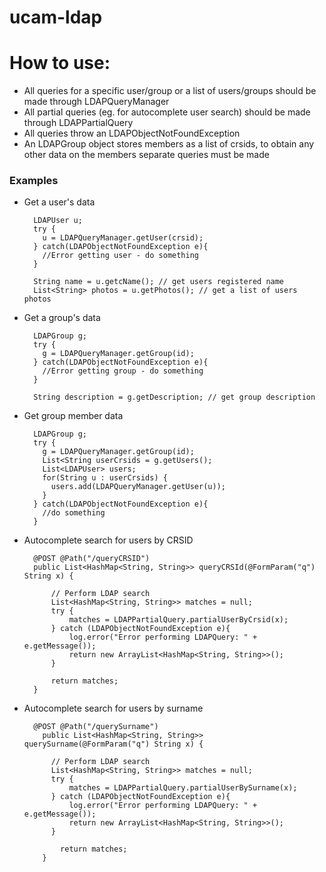 ucam-ldap
=========

# How to use:

* All queries for a specific user/group or a list of users/groups should be made through LDAPQueryManager
* All partial queries (eg. for autocomplete user search) should be made through LDAPPartialQuery
* All queries throw an LDAPObjectNotFoundException 
* An LDAPGroup object stores members as a list of crsids, to obtain any other data on the members separate queries must be made

### Examples
* Get a user's data

        LDAPUser u;
        try {
          u = LDAPQueryManager.getUser(crsid);
        } catch(LDAPObjectNotFoundException e){
          //Error getting user - do something
        }
        
        String name = u.getcName(); // get users registered name
        List<String> photos = u.getPhotos(); // get a list of users photos
  
* Get a group's data

        LDAPGroup g;
        try {
          g = LDAPQueryManager.getGroup(id);
        } catch(LDAPObjectNotFoundException e){
          //Error getting group - do something
        }
      
        String description = g.getDescription; // get group description

* Get group member data

        LDAPGroup g;
        try {
          g = LDAPQueryManager.getGroup(id);
          List<String userCrsids = g.getUsers();
          List<LDAPUser> users;
          for(String u : userCrsids) {
            users.add(LDAPQueryManager.getUser(u));
          }
        } catch(LDAPObjectNotFoundException e){
          //do something
        } 

* Autocomplete search for users by CRSID

    	@POST @Path("/queryCRSID")
  		public List<HashMap<String, String>> queryCRSId(@FormParam("q") String x) {
  			
  			// Perform LDAP search
  			List<HashMap<String, String>> matches = null;
  			try {
  				matches = LDAPPartialQuery.partialUserByCrsid(x);
  			} catch (LDAPObjectNotFoundException e){
  				log.error("Error performing LDAPQuery: " + e.getMessage());
  				return new ArrayList<HashMap<String, String>>();
  			}
  			
  			return matches;
  		}

* Autocomplete search for users by surname

	  	@POST @Path("/querySurname")
		  public List<HashMap<String, String>> querySurname(@FormParam("q") String x) {
  			
  			// Perform LDAP search
  			List<HashMap<String, String>> matches = null;
  			try {
  				matches = LDAPPartialQuery.partialUserBySurname(x);
  			} catch (LDAPObjectNotFoundException e){
  				log.error("Error performing LDAPQuery: " + e.getMessage());
  				return new ArrayList<HashMap<String, String>>();
  			}
			
			  return matches;
		  }
